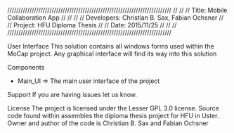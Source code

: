 //////////////////////////////////////////////////////////////////////////
//																		//
// Title: Mobile Collaboration App										//
//																		//
// Developers: Christian B. Sax, Fabian Ochsner							//
// Project: HFU Diploma Thesis											//
// Date: 2015/11/25														//
//																		//
//////////////////////////////////////////////////////////////////////////

User Interface
This solution contains all windows forms used within the MoCap project. Any graphical interface will find its way into this
solution

Components
- Main_UI => The main user interface of the project

Support
If you are having issues let us know.

License
The project is licensed under the Lesser GPL 3.0 license.
Source code found within assembles the diploma thesis project for HFU in Uster. Owner and author of the code is Christian B. Sax and Fabian Ochsner